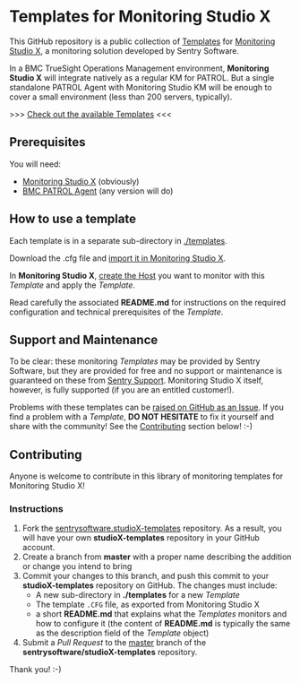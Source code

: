 # Templates for Monitoring Studio X

This GitHub repository is a public collection of [Templates](//www.sentrysoftware.com/library/swsy10/hosts-templates.html) for [Monitoring Studio X](//www.sentrysoftware.com/products/km-monitoring-studio-x.asp), a monitoring solution developed by Sentry Software.

In a BMC TrueSight Operations Management environment, **Monitoring Studio X** will integrate natively as a regular KM for PATROL. But a single standalone PATROL Agent with Monitoring Studio KM will be enough to cover a small environment (less than 200 servers, typically).

&gt;&gt;&gt; [Check out the available Templates](//github.com/sentrysoftware/studioX-templates/tree/master/templates) &lt;&lt;&lt;

## Prerequisites

You will need:

* [Monitoring Studio X](//www.sentrysoftware.com/products/km-monitoring-studio-x.asp) (obviously)
* [BMC PATROL Agent](//docs.bmc.com/docs/PATROLAgent/11302/installing-828956013.html) (any version will do)

## How to use a template

Each template is in a separate sub-directory in [./templates](//github.com/sentrysoftware/studioX-templates/tree/master/templates).

Download the .cfg file and [import it in Monitoring Studio X](//www.sentrysoftware.com/library/swsy10/hosts-templates.html#Importing_a_Template).

In **Monitoring Studio X**, [create the Host](//www.sentrysoftware.com/library/swsy10/hosts-templates.html#Step_1_Defining_Hosts) you want to monitor with this *Template* and apply the *Template*.

Read carefully the associated **README.md** for instructions on the required configuration and technical prerequisites of the *Template*.

## Support and Maintenance

To be clear: these monitoring *Templates* may be provided by Sentry Software, but they are provided for free and no support or maintenance is guaranteed on these from [Sentry Support](//www.sentrysoftware.com/support/maintenance-policy.asp). Monitoring Studio X itself, however, is fully supported (if you are an entitled customer!).

Problems with these templates can be [raised on GitHub as an Issue](//github.com/sentrysoftware/studioX-templates/issues). If you find a problem with a *Template*, **DO NOT HESITATE** to fix it yourself and share with the community! See the [Contributing](CONTRIBUTING.md) section below! :-)

## Contributing

Anyone is welcome to contribute in this library of monitoring templates for Monitoring Studio X!

### Instructions

1. Fork the [sentrysoftware.studioX-templates](//github.com/sentrysoftware/studioX-templates) repository. As a result, you will have your own **studioX-templates** repository in your GitHub account.
2. Create a branch from **master** with a proper name describing the addition or change you intend to bring
3. Commit your changes to this branch, and push this commit to your **studioX-templates** repository on GitHub. The changes must include:
    * A new sub-directory in **./templates** for a new *Template*
    * The template `.CFG` file, as exported from Monitoring Studio X
    * a short **README.md** that explains what the *Templates* monitors and how to configure it (the content of **README.md** is typically the same as the description field of the *Template* object)
4. Submit a *Pull Request* to the [master](//github.com/sentrysoftware/studioX-templates/tree/master) branch of the **sentrysoftware/studioX-templates** repository.

Thank you! :-)
